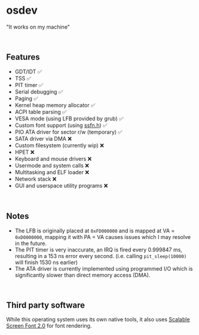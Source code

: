 # osdev
"It works on my machine"

<br>

## Features
+ GDT/IDT ✅
+ TSS ✅
+ PIT timer ✅
+ Serial debugging ✅
+ Paging ✅
+ Kernel heap memory allocator ✅
+ ACPI table parsing ✅
+ VESA mode (using LFB provided by grub) ✅
+ Custom font support (using [ssfn.h](https://gitlab.com/bztsrc/scalable-font2/-/blob/master/ssfn.h?ref_type=heads)) ✅
+ PIO ATA driver for sector r/w (temporary) ✅
+ SATA driver via DMA ❌
+ Custom filesystem (currently wip) ❌
+ HPET ❌
+ Keyboard and mouse drivers ❌
+ Usermode and system calls ❌
+ Multitasking and ELF loader ❌
+ Network stack ❌
+ GUI and userspace utility programs ❌

<br>

## Notes
+ The LFB is originally placed at `0xFD000000` and is mapped at VA = `0xD0000000`, mapping it with PA = VA causes issues which I may resolve in the future.
+ The PIT timer is very inaccurate, an IRQ is fired every 0.999847 ms, resulting in a 153 ns error every second. (i.e. calling `pit_sleep(10000)` will finish 1530 ns earlier)
+ The ATA driver is currently implemented using programmed I/O which is significantly slower than direct memory access (DMA).

<br>

## Third party software
While this operating system uses its own native tools, it also uses [Scalable Screen Font 2.0](https://gitlab.com/bztsrc/scalable-font2/-/tree/master?ref_type=heads) for font rendering.
